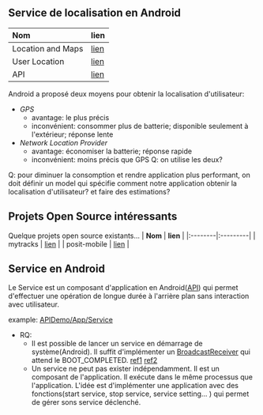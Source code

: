 ## Service de localisation en Android ##
| **Nom** | **lien** |
|:--------|:---------|
| Location and Maps | [lien](http://developer.android.com/guide/topics/location/index.html) |
| User Location | [lien](http://developer.android.com/guide/topics/location/obtaining-user-location.html)|
| API     | [lien](http://developer.android.com/reference/android/location/LocationManager.html) |

Android a proposé deux moyens pour obtenir la localisation d'utilisateur:
  * _GPS_
    * avantage: le plus précis
    * inconvénient: consommer plus de batterie; disponible seulement à l'extérieur; réponse lente
  * _Network Location Provider_
    * avantage: économiser la batterie; réponse rapide
    * inconvénient: moins précis que GPS
Q: on utilise les deux?

Q: pour diminuer la consomption et rendre application plus performant, on doit définir un model qui spécifie comment notre application obtenir la localisation d'utilisateur? et faire des estimations?


## Projets Open Source intéressants ##
Quelque projets open source existants...
| **Nom** | **lien** |
|:--------|:---------|
| mytracks | [lien](http://code.google.com/p/mytracks) |
| posit-mobile | [lien](http://code.google.com/p/posit-mobile) |


## Service en Android ##
Le Service est un composant d'application en Android([API](http://developer.android.com/reference/android/app/Service.html)) qui permet d'effectuer une opération de longue durée à l'arrière plan sans interaction avec utilisateur.

example: [APIDemo/App/Service](http://developer.android.com/resources/samples/ApiDemos/src/com/example/android/apis/app/index.html)

  * RQ:
    * Il est possible de lancer un service en démarrage de système(Android). Il suffit d'implémenter un [BroadcastReceiver](http://developer.android.com/reference/android/content/BroadcastReceiver.html) qui attend le BOOT\_COMPLETED. [ref1](http://groups.google.com/group/android-developers/browse_thread/thread/112887fbb59f3ee2?pli=1) [ref2](http://androidgps.blogspot.com/2008/09/starting-android-service-at-boot-time.html)
    * Un service ne peut pas exister indépendamment. Il est un composant de l'application. Il exécute dans le même processus que l'application. L'idée est d'implémenter une application  avec des fonctions(start service, stop service, service setting... ) qui permet de gérer sons service déclenché.